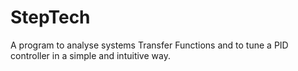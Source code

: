 # StepTech
A program to analyse systems Transfer Functions and to tune a PID controller in a simple and intuitive way.
